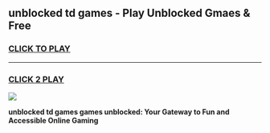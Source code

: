 
## unblocked td games - Play Unblocked Gmaes & Free
<h3>
<a href="https://premium.freeplayer.one?title=unblocked_td_games&ref=20F">CLICK TO PLAY</a></h3>
<hr>

<h3>
<a href="https://premium.freeplayer.one?title=unblocked_td_games&ref=20F">CLICK 2 PLAY</a>
  
</h3>

<a href="https://premium.freeplayer.one?title=unblocked_td_games&ref=20F/"><img src="https://clearcache.store/games.png"></a>


**unblocked td games games unblocked: Your Gateway to Fun and Accessible Online Gaming**
